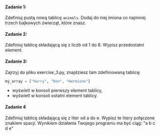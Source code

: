 #### Zadanie 1:

Zdefiniuj pustą nową tablicę `animals`.
Dodaj do niej imiona co najmniej trzech bajkowych zwierząt, które znasz.

#### Zadanie 2:
Zdefiniuj tablicę składającą się z liczb od 1 do 8.
Wypisz przedostatni element.

#### Zadanie 3:

Zajrzyj do pliku exercise_3.py, znajdziesz tam zdefiniowaną tablicę:
```python
my_array = ["Harry", "Ron", "Hermione"]
```

* wyświetl w konsoli pierwszy element tablicy,
* wyświetl w konsoli ostatni element tablicy.

#### Zadanie 4
Zdefiniuj tablicę składającą się z liter od a do e.
Wypisz te litery połączone znakiem spacji. Wynikiem działania Twojego programu ma być ciąg:
"a b c d e"